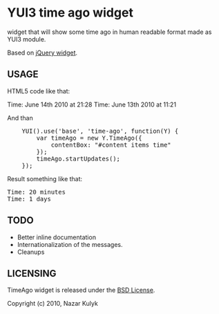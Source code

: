 # YUI3 time ago widget

widget that will show some time ago in human readable format made as YUI3 module.

Based on [jQuery widget](http://github.com/rmm5t/jquery-timeago).

## USAGE
HTML5 code like that:
	<div id="content">
    	<items>
		<item></item>
		Time: <time datetime="2010-06-14T20:01:09+01:00">June 14th 2010 at 21:28</time>
    	<item></item>
		Time: <time datetime="2010-06-13T10:21:00+01:00">June 13th 2010 at 11:21</time>
    	</items>
	</div>
	<script type="text/javascript" src="timeago-min.js"></script>

And than
<pre>
	YUI().use('base', 'time-ago', function(Y) {
    	var timeAgo = new Y.TimeAgo({
			contentBox: "#content items time"
    	});
    	timeAgo.startUpdates();
    });
</pre>

Result something like that:
<pre>
Time: 20 minutes
Time: 1 days
</pre>

## TODO

*	Better inline documentation
*	Internationalization of the messages.
*	Cleanups


## LICENSING
TimeAgo widget is released under the [BSD License](http://creativecommons.org/licenses/BSD/).

Copyright (c) 2010, Nazar Kulyk